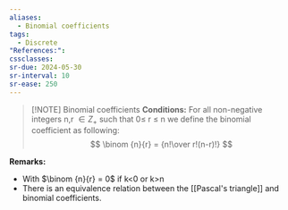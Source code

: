 ```yaml
---
aliases:
  - Binomial coefficients
tags:
  - Discrete
"References:": 
cssclasses: 
sr-due: 2024-05-30
sr-interval: 10
sr-ease: 250
---
```


> [!NOTE] Binomial coefficients
> **Conditions:**
For all non-negative integers n,r $\in Z_+$ such that 0≤ r ≤ n we define the binomial coefficient as following: 
>$$
>\binom {n}{r} = {n!\over r!(n-r)!}
>$$


**Remarks:**
+ With $\binom {n}{r} = 0$ if k<0 or k>n
+ There is an equivalence relation between the [[Pascal's triangle]] and binomial coefficients. 